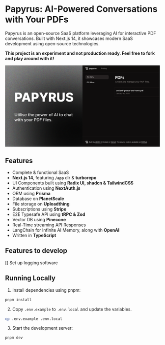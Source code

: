 # Papyrus: AI-Powered Conversations with Your PDFs

Papyrus is an open-source SaaS platform leveraging AI for interactive PDF conversations. Built with Next.js 14, it showcases modern SaaS development using open-source technologies.

**This project is an experiment and not production ready. Feel free to fork and play around with it!**

![Project Image](https://github.com/dimitri-t/papyrus/blob/main/public/thumbnail.png)

## Features

- Complete & functional SaaS
- **Next.js 14**, featuring **`/app`** dir & **turborepo**
- UI Components built using **Radix UI, shadcn & TailwindCSS**
- Authentication using **NextAuth.js**
- ORM using **Prisma**
- Database on **PlanetScale**
- File storage on **Uploadthing**
- Subscriptions using **Stripe**
- E2E Typesafe API using **tRPC & Zod**
- Vector DB using **Pinecone**
- Real-Time streaming API Responses
- LangChain for Infinite AI Memory, along with **OpenAI**
- Written in **TypeScript**

## Features to develop
[] Set up logging software

## Running Locally

1. Install dependencies using pnpm:

```sh
pnpm install
```

2. Copy `.env.example` to `.env.local` and update the variables.

```sh
cp .env.example .env.local
```

3. Start the development server:

```sh
pnpm dev
```
